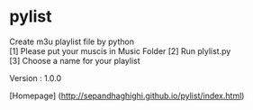 # pylist
Create m3u playlist file by python   		
[1] Please put your muscis in Music Folder
[2] Run plylist.py  			
[3] Choose a name for your playlist				

Version : 1.0.0				

[Homepage] (http://sepandhaghighi.github.io/pylist/index.html)								
